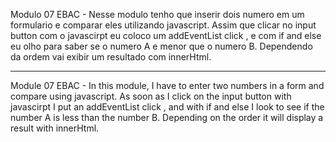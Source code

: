 Modulo 07 EBAC - Nesse modulo tenho que inserir dois numero em um formulario e comparar eles utilizando javascript.
Assim que clicar no input button com o javascirpt eu coloco um addEventList click , e com if and else eu olho para saber se o numero A e menor que o numero B.
Dependendo da ordem vai exibir um resultado com innerHtml.

----

Module 07 EBAC - In this module, I have to enter two numbers in a form and compare using javascript.
As soon as I click on the input button with javascirpt I put an addEventList click , and with if and else I look to see if the number A is less than the number B.
Depending on the order it will display a result with innerHtml.
